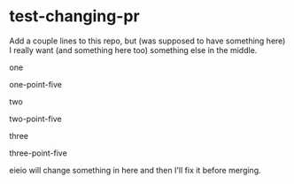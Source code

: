 # test-changing-pr

Add a couple
lines to this
repo, but
(was supposed to have something here)
I really want
(and something here too)
something else
in the middle.

one

one-point-five

two

two-point-five

three

three-point-five


eieio will change something in here and then I'll fix it before merging.
